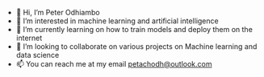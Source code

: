 - 👋 Hi, I’m Peter Odhiambo
- 👀 I’m interested in machine learning and artificial intelligence
- 🌱 I’m currently learning on how to train models and deploy them on the internet
- 💞️ I’m looking to collaborate on various projects on Machine learning and data science
- 📫 You can reach me at my email petachodh@outlook.com

<!---
Professori1086/Professori1086 is a ✨ special ✨ repository because its `README.md` (this file) appears on your GitHub profile.
You can click the Preview link to take a look at your changes.
--->
